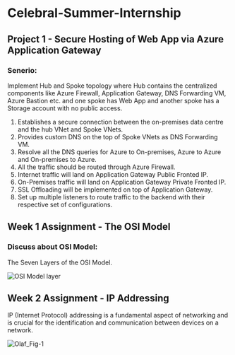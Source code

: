 # Celebral-Summer-Internship

## Project 1 - Secure Hosting of Web App via Azure Application Gateway
### Senerio:
Implement Hub and Spoke topology where Hub contains the centralized components like Azure Firewall, Application Gateway, DNS Forwarding VM, Azure Bastion etc. and one spoke has Web App and another spoke has a Storage account with no public access.
1. Establishes a secure connection between the on-premises data centre and the hub VNet and Spoke VNets.
2. Provides custom DNS on the top of Spoke VNets as DNS Forwarding VM.
3. Resolve all the DNS queries for Azure to On-premises, Azure to Azure and On-premises to Azure.
4. All the traffic should be routed through Azure Firewall.
5. Internet traffic will land on Application Gateway Public Fronted IP.
6. On-Premises traffic will land on Application Gateway Private Fronted IP.
7. SSL Offloading will be implemented on top of Application Gateway.
8. Set up multiple listeners to route traffic to the backend with their respective set of configurations.


## Week 1 Assignment - The OSI Model
### Discuss about OSI Model:
The Seven Layers of the OSI Model.

![OSI Model layer](https://github.com/user-attachments/assets/06905504-00f1-439d-a3b8-bc810bdb316c)

## Week 2 Assignment - IP Addressing
IP (Internet Protocol) addressing is a fundamental aspect of networking and is crucial for the identification and communication between devices on a network. 

![Olaf_Fig-1](https://github.com/user-attachments/assets/e98e46bb-bd29-43ee-995c-35b3c192bbaf)